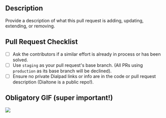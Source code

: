 ## Description
Provide a description of what this pull request is adding, updating, extending, or removing.

## Pull Request Checklist

- [ ] Ask the contributors if a similar effort is already in process or has been solved.
- [ ] Use `staging` as your pull request's base branch. (All PRs using `production` as its base branch will be declined).
- [ ] Ensure no private Dialpad links or info are in the code or pull request description (Dialtone is a public repo!).

## Obligatory GIF (super important!)
![](path/to/gif)
